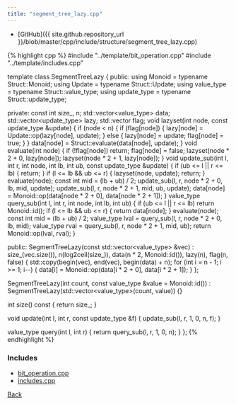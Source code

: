 ```yaml
---
title: "segment_tree_lazy.cpp"
---
```


- [GitHub]({{ site.github.repository_url }}/blob/master/cpp/include/structure/segment_tree_lazy.cpp)

{% highlight cpp %}
#include "../template/bit_operation.cpp"
#include "../template/includes.cpp"

template <typename Struct> class SegmentTreeLazy {
public:
  using Monoid = typename Struct::Monoid;
  using Update = typename Struct::Update;
  using value_type = typename Struct::value_type;
  using update_type = typename Struct::update_type;

private:
  const int size_, n;
  std::vector<value_type> data;
  std::vector<update_type> lazy;
  std::vector<bool> flag;
  void lazyset(int node, const update_type &update) {
    if (node < n) {
      if (flag[node]) {
        lazy[node] = Update::op(lazy[node], update);
      }
      else {
        lazy[node] = update;
        flag[node] = true;
      }
    }
    data[node] = Struct::evaluate(data[node], update);
  }
  void evaluate(int node) {
    if (!flag[node]) return;
    flag[node] = false;
    lazyset(node * 2 + 0, lazy[node]);
    lazyset(node * 2 + 1, lazy[node]);
  }
  void update_sub(int l, int r, int node, int lb, int ub,
                  const update_type &update) {
    if (ub <= l || r <= lb) {
      return;
    }
    if (l <= lb && ub <= r) {
      lazyset(node, update);
      return;
    }
    evaluate(node);
    const int mid = (lb + ub) / 2;
    update_sub(l, r, node * 2 + 0, lb, mid, update);
    update_sub(l, r, node * 2 + 1, mid, ub, update);
    data[node] = Monoid::op(data[node * 2 + 0], data[node * 2 + 1]);
  }
  value_type query_sub(int l, int r, int node, int lb, int ub) {
    if (ub <= l || r <= lb) return Monoid::id();
    if (l <= lb && ub <= r) {
      return data[node];
    }
    evaluate(node);
    const int mid = (lb + ub) / 2;
    value_type lval = query_sub(l, r, node * 2 + 0, lb, mid);
    value_type rval = query_sub(l, r, node * 2 + 1, mid, ub);
    return Monoid::op(lval, rval);
  }

public:
  SegmentTreeLazy(const std::vector<value_type> &vec) :
    size_(vec.size()), n(log2ceil(size_)), data(n * 2, Monoid::id()), lazy(n),
    flag(n, false) {
    std::copy(begin(vec), end(vec), begin(data) + n);
    for (int i = n - 1; i >= 1; i--) {
      data[i] = Monoid::op(data[i * 2 + 0], data[i * 2 + 1]);
    }
  };

  SegmentTreeLazy(int count, const value_type &value = Monoid::id()) :
    SegmentTreeLazy(std::vector<value_type>(count, value)) {}

  int size() const { return size_; }

  void update(int l, int r, const update_type &f) {
    update_sub(l, r, 1, 0, n, f);
  }

  value_type query(int l, int r) { return query_sub(l, r, 1, 0, n); }
};
{% endhighlight %}

### Includes

- [bit_operation.cpp](../template/bit_operation)
- [includes.cpp](../template/includes)

[Back](../..)

